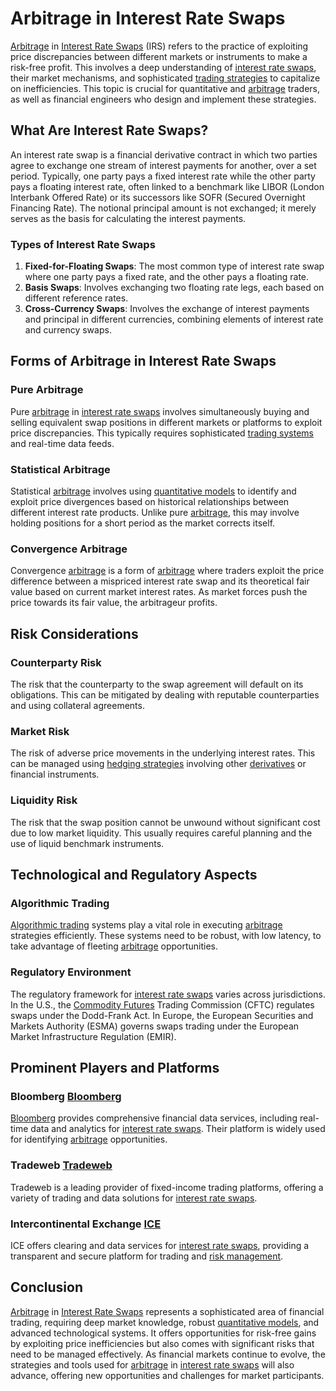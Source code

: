 # Arbitrage in Interest Rate Swaps

[Arbitrage](../a/arbitrage.md) in [Interest Rate Swaps](../i/interest_rate_swaps.md) (IRS) refers to the practice of exploiting price discrepancies between different markets or instruments to make a risk-free profit. This involves a deep understanding of [interest rate swaps](../i/interest_rate_swaps.md), their market mechanisms, and sophisticated [trading strategies](../t/trading_strategies.md) to capitalize on inefficiencies. This topic is crucial for quantitative and [arbitrage](../a/arbitrage.md) traders, as well as financial engineers who design and implement these strategies.

## What Are Interest Rate Swaps?

An interest rate swap is a financial derivative contract in which two parties agree to exchange one stream of interest payments for another, over a set period. Typically, one party pays a fixed interest rate while the other party pays a floating interest rate, often linked to a benchmark like LIBOR (London Interbank Offered Rate) or its successors like SOFR (Secured Overnight Financing Rate). The notional principal amount is not exchanged; it merely serves as the basis for calculating the interest payments. 

### Types of Interest Rate Swaps

1. **Fixed-for-Floating Swaps**: The most common type of interest rate swap where one party pays a fixed rate, and the other pays a floating rate.
2. **Basis Swaps**: Involves exchanging two floating rate legs, each based on different reference rates.
3. **Cross-Currency Swaps**: Involves the exchange of interest payments and principal in different currencies, combining elements of interest rate and currency swaps.

## Forms of Arbitrage in Interest Rate Swaps

### Pure Arbitrage

Pure [arbitrage](../a/arbitrage.md) in [interest rate swaps](../i/interest_rate_swaps.md) involves simultaneously buying and selling equivalent swap positions in different markets or platforms to exploit price discrepancies. This typically requires sophisticated [trading systems](../t/trading_systems.md) and real-time data feeds.

### Statistical Arbitrage

Statistical [arbitrage](../a/arbitrage.md) involves using [quantitative models](../q/quantitative_models.md) to identify and exploit price divergences based on historical relationships between different interest rate products. Unlike pure [arbitrage](../a/arbitrage.md), this may involve holding positions for a short period as the market corrects itself.

### Convergence Arbitrage

Convergence [arbitrage](../a/arbitrage.md) is a form of [arbitrage](../a/arbitrage.md) where traders exploit the price difference between a mispriced interest rate swap and its theoretical fair value based on current market interest rates. As market forces push the price towards its fair value, the arbitrageur profits.

## Risk Considerations

### Counterparty Risk

The risk that the counterparty to the swap agreement will default on its obligations. This can be mitigated by dealing with reputable counterparties and using collateral agreements.

### Market Risk

The risk of adverse price movements in the underlying interest rates. This can be managed using [hedging strategies](../h/hedging_strategies.md) involving other [derivatives](../d/derivatives.md) or financial instruments.

### Liquidity Risk

The risk that the swap position cannot be unwound without significant cost due to low market liquidity. This usually requires careful planning and the use of liquid benchmark instruments.

## Technological and Regulatory Aspects

### Algorithmic Trading

[Algorithmic trading](../a/algorithmic_trading.md) systems play a vital role in executing [arbitrage](../a/arbitrage.md) strategies efficiently. These systems need to be robust, with low latency, to take advantage of fleeting [arbitrage](../a/arbitrage.md) opportunities.

### Regulatory Environment

The regulatory framework for [interest rate swaps](../i/interest_rate_swaps.md) varies across jurisdictions. In the U.S., the [Commodity Futures](../c/commodity_futures.md) Trading Commission (CFTC) regulates swaps under the Dodd-Frank Act. In Europe, the European Securities and Markets Authority (ESMA) governs swaps trading under the European Market Infrastructure Regulation (EMIR).

## Prominent Players and Platforms

### Bloomberg [Bloomberg](https://www.bloomberg.com/)

[Bloomberg](../b/bloomberg.md) provides comprehensive financial data services, including real-time data and analytics for [interest rate swaps](../i/interest_rate_swaps.md). Their platform is widely used for identifying [arbitrage](../a/arbitrage.md) opportunities.

### Tradeweb [Tradeweb](https://www.tradeweb.com/)

Tradeweb is a leading provider of fixed-income trading platforms, offering a variety of trading and data solutions for [interest rate swaps](../i/interest_rate_swaps.md).

### Intercontinental Exchange [ICE](https://www.theice.com/)

ICE offers clearing and data services for [interest rate swaps](../i/interest_rate_swaps.md), providing a transparent and secure platform for trading and [risk management](../r/risk_management.md).

## Conclusion

[Arbitrage](../a/arbitrage.md) in [Interest Rate Swaps](../i/interest_rate_swaps.md) represents a sophisticated area of financial trading, requiring deep market knowledge, robust [quantitative models](../q/quantitative_models.md), and advanced technological systems. It offers opportunities for risk-free gains by exploiting price inefficiencies but also comes with significant risks that need to be managed effectively. As financial markets continue to evolve, the strategies and tools used for [arbitrage](../a/arbitrage.md) in [interest rate swaps](../i/interest_rate_swaps.md) will also advance, offering new opportunities and challenges for market participants.